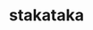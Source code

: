 ---
id: 805
title: stakataka
types: [rock,steel]
image: https://raw.githubusercontent.com/PokeAPI/sprites/master/sprites/pokemon/805.png
---